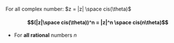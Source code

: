 For all complex number: $z = |z| \space cis(\theta)$
#### $$(|z|\space cis(\theta))^n = |z|^n \space cis(n\theta)$$
- For **all rational** numbers $n$
